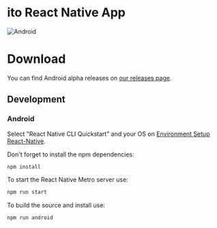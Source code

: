 # ito React Native App
![Android](https://github.com/ito-org/react-native-app/workflows/Android/badge.svg)

# Download
You can find Android alpha releases on [our releases page](https://github.com/ito-org/react-native-app/releases).

## Development
### Android
Select "React Native CLI Quickstart" and your OS on [Environment Setup React-Native](https://reactnative.dev/docs/environment-setup).

Don't forget to install the npm dependencies:
```bash
npm install
```

To start the React Native Metro server use:
```bash
npm run start
```

To build the source and install use:
```bash
npm run android
```


